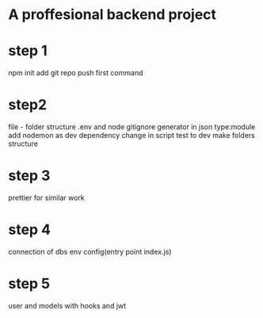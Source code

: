 # A proffesional backend project

# step 1
npm init
add git repo push first command


# step2 
file - folder structure
.env and node gitignore generator
in json type:module
add nodemon as dev dependency
change in script test to dev
make folders structure

# step 3
prettier for similar work

# step 4
connection of dbs 
env config(entry point index.js)
# step 5 
user and models with hooks and jwt
